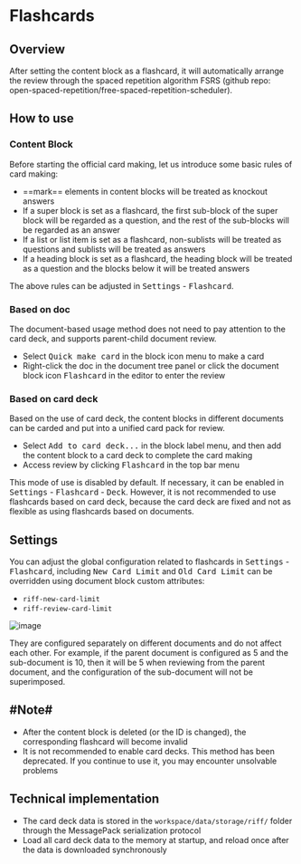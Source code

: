 # Flashcards

## Overview

After setting the content block as a flashcard, it will automatically arrange the review through the spaced repetition algorithm FSRS (github repo: open-spaced-repetition/free-spaced-repetition-scheduler).

## How to use

### Content Block

Before starting the official card making, let us introduce some basic rules of card making:

- ==mark== elements in content blocks will be treated as knockout answers
- If a super block is set as a flashcard, the first sub-block of the super block will be regarded as a question, and the rest of the sub-blocks will be regarded as an answer
- If a list or list item is set as a flashcard, non-sublists will be treated as questions and sublists will be treated as answers
- If a heading block is set as a flashcard, the heading block will be treated as a question and the blocks below it will be treated answers

The above rules can be adjusted in <kbd>Settings</kbd> - <kbd>Flashcard</kbd>.

### Based on doc

The document-based usage method does not need to pay attention to the card deck, and supports parent-child document review.

- Select <kbd>Quick make card</kbd> in the block icon menu to make a card
- Right-click the doc in the document tree panel or click the document block icon <kbd>Flashcard</kbd> in the editor to enter the review

### Based on card deck

Based on the use of card deck, the content blocks in different documents can be carded and put into a unified card pack for review.

- Select <kbd>Add to card deck...</kbd>​ in the block label menu, and then add the content block to a card deck to complete the card making
- Access review by clicking <kbd>Flashcard</kbd>​ in the top bar menu

This mode of use is disabled by default. If necessary, it can be enabled in <kbd>Settings</kbd> - <kbd>Flashcard</kbd> - <kbd>Deck</kbd>. However, it is not recommended to use flashcards based on card deck, because the card deck are fixed and not as flexible as using flashcards based on documents.

## Settings

You can adjust the global configuration related to flashcards in <kbd>Settings</kbd> - <kbd>Flashcard</kbd>, including <kbd>New Card Limit</kbd> and <kbd>Old Card Limit</kbd> can be overridden using document block custom attributes:

- ​`riff-new-card-limit`​
- ​`riff-review-card-limit`​

![image](assets/image-20240128113001-pee8l86.png)

They are configured separately on different documents and do not affect each other. For example, if the parent document is configured as 5 and the sub-document is 10, then it will be 5 when reviewing from the parent document, and the configuration of the sub-document will not be superimposed.

## ​#Note#​

- After the content block is deleted (or the ID is changed), the corresponding flashcard will become invalid
- It is not recommended to enable card decks. This method has been deprecated. If you continue to use it, you may encounter unsolvable problems

## Technical implementation

- The card deck data is stored in the `workspace/data/storage/riff/` folder through the MessagePack serialization protocol
- Load all card deck data to the memory at startup, and reload once after the data is downloaded synchronously

